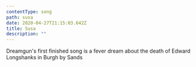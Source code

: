 ```yaml
---
contentType: song
path: susa
date: 2020-04-27T21:15:03.642Z
title: Susa
description: ""
---
```

Dreamgun's first finished song is a fever dream about the death of Edward Longshanks in Burgh by Sands 